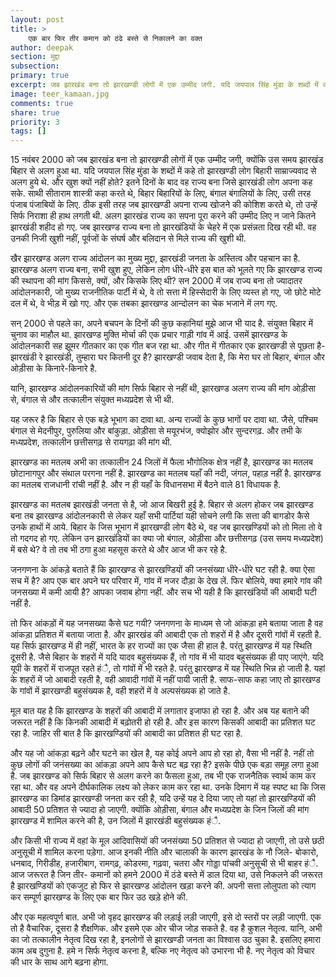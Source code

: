 ```yaml
---
layout: post
title: >
    एक बार फिर तीर कमान को ठंढे बस्ते से निकालने का वक्त
author: deepak
section: मुद्दा
subsection:
primary: true
excerpt: जब झारखंड बना तो झारखण्डी लोगों में एक उम्मीद जगी. यदि जयपाल सिंह मुंडा के शब्दों में कहे तो झारखण्डी लोग बिहारी साम्राज्यवाद से अलग हुये थे. और खुश क्यों नहीं होते? इतने दिनों के बाद वह राज्य बना जिसे झारखंडी लोग अपना कह सके.
image: teer_kamaan.jpg
comments: true
share: true
priority: 3
tags: []
---
```


15 नवंबर 2000 को जब झारखंड बना तो झारखण्डी लोगों में एक उम्मीद जगी, क्योंकि उस समय झारखंड बिहार से अलग हुआ था. यदि जयपाल सिंह मुंडा के शब्दों में कहे तो झारखण्डी लोग बिहारी साम्राज्यवाद से अलग हुये थे. और खुश क्यों नहीं होते? इतने दिनों के बाद वह राज्य बना जिसे झारखंडी लोग अपना कह सके. साथी सीताराम शास्त्री कहा करते थे, बिहार बिहारियों के लिए, बंगाल बंगालियों के लिए, उसी तरह पंजाब पंजाबियों के लिए. ठीक इसी तरह जब झारखण्डी अपना राज्य खोजने की कोशिश करते थे, तो उन्हें सिर्फ निराशा ही हाथ लगती थी. अलग झारखंड राज्य का सपना पूरा करने की उम्मीद लिए न जाने कितने झारखंडी शहीद हो गए. जब झारखण्ड राज्य बना तो झारखंडियों के चेहरे में एक प्रसंन्नता दिख रही थी. वह उनकी निजी खुशी नहीं, पूर्वजों के संघर्ष और बलिदान से मिले राज्य की खुशी थी.

खैर झारखण्ड अलग राज्य आंदोलन का मुख्य मुद्दा, झारखंडी जनता के अस्तित्व और पहचान का है. झारखण्ड अलग राज्य बना, सभी खुश हुए, लेकिन लोग धीरे-धीरे इस बात को भूलते गए कि झारखण्ड राज्य की स्थापना की मांग किससे, क्यों, और किसके लिए थी? सन 2000 में जब राज्य बना तो ज्यादातर आंदोलनकारी, जो मुख्य राजनीतिक पार्टी में थे, वे तो सत्ता में हिस्सेदारी के लिए व्यस्त हो गए, जो छोटे मोटे दल में थे, वे भीड़ में खो गए. और एक तबका झारखण्ड आन्दोलन का चेक भजाने में लग गए.

सन् 2000 से पहले का, अपने बचपन के दिनों की कुछ कहानियां मुझे आज भी याद है. संयुक्त बिहार में चुनाव का माहौल था. झारखण्ड मुक्ति मोर्चा की एक प्रचार गाड़ी गांव में आई. उसमें झारखण्ड के आंदोलनकारी सह झूमर गीतकार का एक गीत बज रहा था. और गीत में गीतकार एक झारखण्डी से पूछता है- झारखंडी रे झारखंडी, तुम्हारा घर कितनी दूर है? झारखण्डी जवाब देता है, कि मेरा घर तो बिहार, बंगाल और ओड़ीसा के किनारे-किनारे है.

यानि, झारखण्ड आंदोलनकारियों की मांग सिर्फ बिहार से नहीं थी, झारखण्ड अलग राज्य की मांग ओड़ीसा से, बंगाल से और तत्कालीन  संयुक्त मध्यप्रदेश से भी थी.

यह जरूर है कि बिहार से एक बड़े भूभाग का दावा था. अन्य राज्यों के कुछ भागों पर दावा था. जैसे, पश्चिम बंगाल से मेदनीपुर, पुरुलिया और बांकुड़ा. ओड़ीसा से मयूरभंज, क्योझोर और सुन्दरगढ़. और तभी के मध्यप्रदेश, तत्कालीन छत्तीसगढ़ से रायगढ़ा की मांग थी.

झारखण्ड का मतलब अभी का तत्कालीन 24 जिलों में फैला भौगोलिक क्षेत्र नहीं है, झारखण्ड का मतलब छोटानागपुर और संथाल परगना नहीं है. झारखण्ड का मतलब यहाँ की नदी, जंगल, पहाड़ नहीं है. झारखण्ड का मतलब राजधानी रांची नहीं है. और न ही यहाँ के विधानसभा में बैठने वाले 81 विधायक है.

झारखण्ड का मतलब झारखंडी जनता से है, जो आज बिखरी हुई है. बिहार से अलग होकर जब झारखण्ड बना तब झारखण्ड आंदोलनकारी से लेकर यहाँ सभी पार्टियां यही सोचने लगी कि सत्ता की बागडोर कैसे उनके हाथों में आये. बिहार के जिस भूभाग में झारखण्डी लोग बैठे थे, वह जब झारखण्डियों को तो मिला तो वे तो गदगद हो गए. लेकिन उन झारखंडियों का क्या जो बंगाल, ओड़ीसा और छत्तीसगढ़ (उस समय मध्यप्रदेश) में बसे थे? वे तो तब भी ठगा हुआ महसूस करते थे और आज भी कर रहे है.

जनगणना के आंकड़े बताते हैं कि झारखण्ड से झारखण्डियों की जनसंख्या धीरे-धीरे घट रही है. क्या ऐसा सच में है? आप एक बार अपने घर परिवार में, गांव में नजर दौड़ा के देख लें. फिर बोलिये, क्या हमारे गांव की जनसख्या में कमी आयी है? आपका जवाब होगा नहीं. और सच भी यही है कि झारखंडियों की आबादी घटी नहीं है.

तो फिर आंकड़ों में यह जनसख्या कैसे घट गयी? जनगणना के माध्यम से जो आंकड़ा हमे बताया जाता है वह आंकड़ा प्रतिशत में बताया जाता है. और झारखंड की आबादी एक तो शहरों में है और दूसरी गांवों में रहती है. यह सिर्फ झारखण्ड में ही नहीं, भारत के हर राज्यों का एक जैसा ही हाल है. परंतु झारखण्ड में यह स्थिति दूसरी है. जैसे बिहार के शहरों में यदि यादव बहुसंख्यक हैं, तो गांव में भी यादव बहुसंख्यक ही पाए जाएंगे. यदि यूपी के शहरों में राजपूत रहते हंै, तो गांवों में भी रहते है. परंतु झारखण्ड में यह स्थिति भिन्न हो जाती है. यहां के शहरों में जो आबादी रहती है, वही आवादी गांवों में नहीं पायी जाती है. साफ-साफ कहा जाए तो झारखण्ड के गांवों में झारखण्डी बहुसंख्यक है, वही शहरों में वे अल्पसंख्यक हो जाते है.

मूल बात यह है कि झारखण्ड के शहरों की आबादी में लगातार इजाफा हो रहा है. और अब यह बताने की जरूरत नहीं है कि किनकी आबादी में बढ़ोतरी हो रही है. और इस कारण किसकी आबादी का प्रतिशत घट रहा है. जाहिर सी बात है कि झारखण्डियों की आबादी का प्रतिशत ही घट रहा है.

और यह जो आंकड़ा बढ़ने और घटने का खेल है, यह कोई अपने आप हो रहा हो, वैसा भी नहीं है. नहीं तो कुछ लोगों की जनंसख्या का आंकड़ा अपने आप कैसे घट बढ़ रहा है? इसके पीछे एक बड़ा समूह लगा हुआ है. जब झारखण्ड को सिर्फ बिहार से अलग करने का फैसला हुआ, तब भी एक राजनैतिक स्वार्थ काम कर रहा था. और वह अपने दीर्घकालिक लक्ष्य को लेकर काम कर रहा था. उनके दिमाग में यह स्पष्ट था कि जिस झारखण्ड का डिमांड झारखण्डी जनता कर रही है, यदि उन्हें यह दे दिया जाए तो यहां तो झारखण्डियों की आबादी 50 प्रतिशत से ज्यादा हो जाएगी. क्योंकि ओड़ीसा, बंगाल और मध्यप्रदेश के जिन जिलों की मांग झारखण्ड में शामिल करने की है, उन जिलों में झारखंडी बहुसंख्यक हंै.

और किसी भी राज्य में वहां के मूल आदिवासियों की जनसंख्या 50 प्रतिशत से ज्यादा हो जाएगी, तो उसे छठी अनुसूची में शामिल करना पड़ेगा. आज इनकी नीति और चालाकी के कारण झारखंड के नौ जिले- बोकारो, धनबाद, गिरीडीह, हजारीबाग, रामगढ़, कोडरमा, गढ़वा, चतरा और गोड्डा पांचवी अनुसूची से भी बाहर हंै. आज जरूरत है जिन तीर- कमानों को हमने 2000 में ठंडे बस्ते में डाल दिया था, उसे निकलने की जरूरत है झारखण्डियों को एकजुट हो फिर से झारखण्ड आंदोलन खड़ा करने की. अपनी सत्ता लोलुपता को त्याग कर सम्पूर्ण झारखण्ड के लिए एक बार फिर उठ खड़े होने की.

और एक महत्वपूर्ण बात. अभी जो वृहद झारखण्ड की लड़ाई लड़ी जाएगी, इसे दो स्तरों पर लड़ी जाएगी. एक तो है वैचारिक, दूसरा है शैक्षणिक. और इसमे एक ओर चीज जोड़ सकते है. वह है कुशल नेतृत्व. यानि, अभी का जो तत्कालीन नेतृत्व दिख रहा है, इनलोगों से झारखण्डी जनता का विश्वास उठ चुका है. इसलिए हमारा काम अब दुगुना है. हमे न सिर्फ नेतृत्व करना है, बल्कि नए नेतृत्व को उभारना भी है. नए नेतृत्व को विचार की धार के साथ आगे बढ़ना होगा.